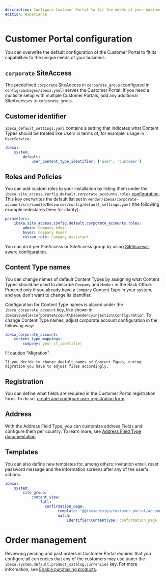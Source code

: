 ```yaml
---
description: Configure Customer Portal to fit the needs of your business.
edition: experience
---
```


# Customer Portal configuration

You can overwrite the default configuration of the Customer Portal
to fit its capabilities to the unique needs of your business.

## `corporate` SiteAccess

The predefined `corporate` SiteAccess in `corporate_group`
(configured in `config/packages/ibexa.yaml`) serves the Customer Portal.
If you need a multisite setup with multiple Customer Portals,
add any additional SiteAccesses to `corporate_group`.

## Customer identifier

`ibexa_default_settings.yaml` contains a setting that indicates what Content Types should be treated like Users in terms of, for example, usage in `UserService`:

```yaml
ibexa:
    system:
        default:
            user_content_type_identifier: ['user', 'customer']
```

## Roles and Policies

You can add custom roles to your installation
by listing them under the `ibexa.site_access.config.default.corporate_accounts.roles` [configuration](configuration.md#configuration-files).
This key overwrites the default list set in `vendor/ibexa/corporate-account/src/bundle/Resources/config/default_settings.yaml` (the following example redeclares them for clarity):

```yaml
parameters:
    ibexa.site_access.config.default.corporate_accounts.roles:
        admin: Company Admin
        buyer: Company Buyer
        custom_role: Company Assistant
```

You can do it per SiteAccess or SiteAccess group by using [SiteAccess-aware configuration](siteaccess_aware_configuration.md).

## Content Type names

You can change names of default Content Types by assigning what
Content Types should be used to describe `Company` and `Member` in the Back Office.
Proceed only if you already have a `Company` Content Type in your system, and you don't want to change its identifier.

Configuration for Content Type names is placed under the `ibexa_corporate_account` key,
like shown in `Ibexa\Bundle\CorporateAccount\DependencyInjection\Configuration`.
To change Content Type names, adjust corporate account configuration in the following way:

```yaml
ibexa_corporate_account:
    content_type_mappings:
        company: your_ct_identifier
```

!!! caution "Migration"

    If you decide to change deafult names of Content Types, during migration you have to adjust files accordingly.


## Registration

You can define what fields are required in the Customer Portal registration form.
To do so, [create and configure user registration form](create_user_registration_form.md).

## Address

With the Address Field Type, you can customize address Fields and configure them per country.
To learn more, see [Address Field Type documentation](addressfield.md).

## Templates

You can also define new templates for, among others: invitation email,
reset password message and the information screens after any of the user's actions.

```yaml
ibexa:
    system:
        site_group:
            content_view:
                full:
                  confirmation_page:
                        template: "@@ibexadesign/customer_portal/account/forgot_password/confirmation_page.html.twig"
                        match:
                            Identifier\ContentType: confirmation_page
```

# Order management

Reviewing pending and past orders in Customer Portal requires that you configure all currencies that any of the customers may use under the `ibexa.system.default.product_catalog.currencies` key. 
For more information, see [Enable purchasing products](https://doc.ibexa.co/en/latest/pim/enable_purchasing_products/).